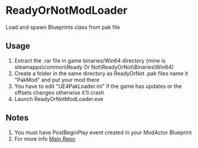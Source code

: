 # ReadyOrNotModLoader
Load and spawn Blueprints class from pak file

## Usage
1. Extract the .rar file in game binaries/Win64 directory (mine is steamapps\common\Ready Or Not\ReadyOrNot\Binaries\Win64)
2. Create a folder in the same directory as ReadyOrNot .pak files name it "PakMod" and put your mod there
3. You have to edit "UE4PakLoader.ini" if the game has updates or the offsets changes otherwise it'll crash 
4. Launch ReadyOrNotModLoader.exe

## Notes
1. You must have PostBeginPlay event created in your ModActor Blueprint
2. For more info [Main Repo](https://github.com/patrickBakin/UE4BPLoader)
